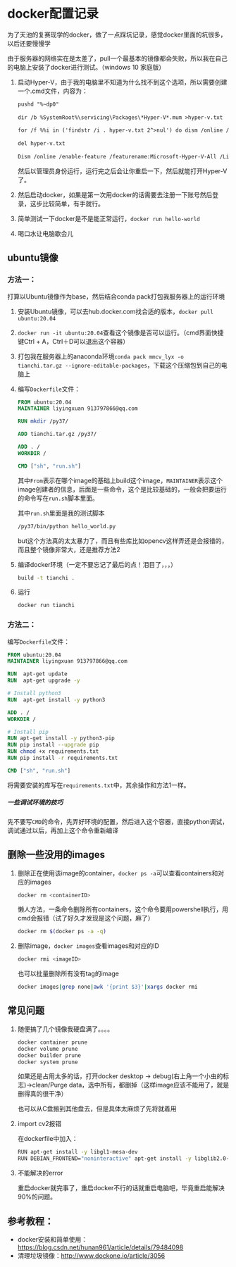 # docker配置记录

为了天池的复赛现学的docker，做了一点踩坑记录，感觉docker里面的坑很多，以后还要慢慢学

由于服务器的网络实在是太差了，pull一个最基本的镜像都会失败，所以我在自己的电脑上安装了docker进行测试。（windows 10 家庭版）

1. 启动Hyper-V，由于我的电脑里不知道为什么找不到这个选项，所以需要创建一个.cmd文件，内容为：

   ```txt
   pushd "%~dp0"
    
   dir /b %SystemRoot%\servicing\Packages\*Hyper-V*.mum >hyper-v.txt
    
   for /f %%i in ('findstr /i . hyper-v.txt 2^>nul') do dism /online /norestart /add-package:"%SystemRoot%\servicing\Packages\%%i"
    
   del hyper-v.txt
    
   Dism /online /enable-feature /featurename:Microsoft-Hyper-V-All /LimitAccess /ALL
   ```

   然后以管理员身份运行，运行完之后会让你重启一下，然后就能打开Hyper-V了。

2. 然后启动docker，如果是第一次用docker的话需要去注册一下账号然后登录，这步比较简单，有手就行。

3. 简单测试一下docker是不是能正常运行，`docker run hello-world`

4. 喝口水让电脑歇会儿

## ubuntu镜像

### 方法一：

打算以Ubuntu镜像作为base，然后结合conda pack打包我服务器上的运行环境

1. 安装Ubuntu镜像，可以去hub.docker.com找合适的版本，`docker pull ubuntu:20.04`

2. `docker run -it ubuntu:20.04`查看这个镜像是否可以运行。（cmd界面快捷键Ctrl + A，Ctrl＋D可以退出这个容器）

3. 打包我在服务器上的anaconda环境`conda pack mmcv_lyx -o tianchi.tar.gz --ignore-editable-packages`，下载这个压缩包到自己的电脑上

4. 编写`Dockerfile`文件：

   ```dockerfile
   FROM ubuntu:20.04
   MAINTAINER liyingxuan 913797866@qq.com
   
   RUN mkdir /py37/
   
   ADD tianchi.tar.gz /py37/
   
   ADD . /
   WORKDIR /
   
   CMD ["sh", "run.sh"]
   ```

   其中`From`表示在哪个image的基础上build这个image，`MAINTAINER`表示这个image创建者的信息，后面是一些命令，这个是比较基础的，一般会把要运行的命令写在`run.sh`脚本里面。

   其中`run.sh`里面是我的测试脚本

   ```bash
   /py37/bin/python hello_world.py
   ```

   but这个方法真的太太暴力了，而且有些库比如opencv这样弄还是会报错的，而且整个镜像非常大，还是推荐方法2

3. 编译docker环境（一定不要忘记了最后的点！泪目了，，，）

   ```bash
   build -t tianchi .
   ```

6. 运行

   ```dockerfile
   docker run tianchi
   ```

### 方法二：

编写`Dockerfile`文件：

```dockerfile
FROM ubuntu:20.04
MAINTAINER liyingxuan 913797866@qq.com

RUN  apt-get update
RUN  apt-get upgrade -y

# Install python3
RUN  apt-get install -y python3

ADD . /
WORKDIR /

# Install pip
RUN apt-get install -y python3-pip
RUN pip install --upgrade pip
RUN chmod +x requirements.txt
RUN pip install -r requirements.txt

CMD ["sh", "run.sh"]
```

将需要安装的库写在`requirements.txt`中，其余操作和方法1一样。

##### 一些调试环境的技巧

先不要写`CMD`的命令，先弄好环境的配置，然后进入这个容器，直接python调试，调试通过以后，再加上这个命令重新编译

## 删除一些没用的images

1. 删除正在使用该image的container，`docker ps -a`可以查看containers和对应的images

   ```bash
   docker rm <containerID>
   ```

   懒人方法，一条命令删除所有containers，这个命令要用powershell执行，用cmd会报错（试了好久才发现是这个问题，麻了）

   ```bash
   docker rm $(docker ps -a -q)
   ```

2. 删除image，`docker images`查看images和对应的ID 

   ```bash
   docker rmi <imageID>
   ```

   也可以批量删除所有没有tag的image

   ```bash
   docker images|grep none|awk '{print $3}'|xargs docker rmi
   ```

## 常见问题

1. 随便搞了几个镜像我硬盘满了。。。。

   ```bash
   docker container prune
   docker volume prune
   docker builder prune
   docker system prune
   ```

   如果还是占用太多的话，打开docker desktop -> debug(右上角一个小虫的标志)->clean/Purge data，选中所有，都删掉（这样image应该不能用了，就是删得真的很干净） 

   也可以从C盘搬到其他盘去，但是具体太麻烦了先将就着用

2. import cv2报错

   在dockerfile中加入：

   ```bash
   RUN apt-get install -y libgl1-mesa-dev
   RUN DEBIAN_FRONTEND="noninteractive" apt-get install -y libglib2.0-dev
   ```

2. 不能解决的error

   重启docker就完事了，重启docker不行的话就重启电脑吧，毕竟重启能解决90%的问题。



## 参考教程：

- docker安装和简单使用：https://blog.csdn.net/hunan961/article/details/79484098
- 清理垃圾镜像：http://www.dockone.io/article/3056

